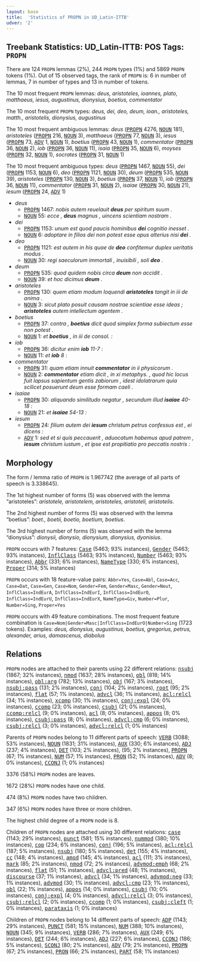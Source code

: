 ```yaml
---
layout: base
title:  'Statistics of PROPN in UD_Latin-ITTB'
udver: '2'
---
```


## Treebank Statistics: UD_Latin-ITTB: POS Tags: `PROPN`

There are 124 `PROPN` lemmas (2%), 244 `PROPN` types (1%) and 5869 `PROPN` tokens (1%).
Out of 15 observed tags, the rank of `PROPN` is: 6 in number of lemmas, 7 in number of types and 13 in number of tokens.

The 10 most frequent `PROPN` lemmas: <em>deus, aristoteles, ioannes, plato, matthaeus, iesus, augustinus, dionysius, boetius, commentator</em>

The 10 most frequent `PROPN` types:  <em>deus, dei, deo, deum, ioan., aristoteles, matth., aristotelis, dionysius, augustinus</em>

The 10 most frequent ambiguous lemmas: <em>deus</em> (<tt><a href="la_ittb-pos-PROPN.html">PROPN</a></tt> 4276, <tt><a href="la_ittb-pos-NOUN.html">NOUN</a></tt> 181), <em>aristoteles</em> (<tt><a href="la_ittb-pos-PROPN.html">PROPN</a></tt> 216, <tt><a href="la_ittb-pos-NOUN.html">NOUN</a></tt> 3), <em>matthaeus</em> (<tt><a href="la_ittb-pos-PROPN.html">PROPN</a></tt> 77, <tt><a href="la_ittb-pos-NOUN.html">NOUN</a></tt> 3), <em>iesus</em> (<tt><a href="la_ittb-pos-PROPN.html">PROPN</a></tt> 73, <tt><a href="la_ittb-pos-ADV.html">ADV</a></tt> 1, <tt><a href="la_ittb-pos-NOUN.html">NOUN</a></tt> 1), <em>boetius</em> (<tt><a href="la_ittb-pos-PROPN.html">PROPN</a></tt> 43, <tt><a href="la_ittb-pos-NOUN.html">NOUN</a></tt> 1), <em>commentator</em> (<tt><a href="la_ittb-pos-PROPN.html">PROPN</a></tt> 36, <tt><a href="la_ittb-pos-NOUN.html">NOUN</a></tt> 2), <em>iob</em> (<tt><a href="la_ittb-pos-PROPN.html">PROPN</a></tt> 36, <tt><a href="la_ittb-pos-NOUN.html">NOUN</a></tt> 11), <em>isaia</em> (<tt><a href="la_ittb-pos-PROPN.html">PROPN</a></tt> 35, <tt><a href="la_ittb-pos-NOUN.html">NOUN</a></tt> 6), <em>moyses</em> (<tt><a href="la_ittb-pos-PROPN.html">PROPN</a></tt> 32, <tt><a href="la_ittb-pos-NOUN.html">NOUN</a></tt> 1), <em>socrates</em> (<tt><a href="la_ittb-pos-PROPN.html">PROPN</a></tt> 31, <tt><a href="la_ittb-pos-NOUN.html">NOUN</a></tt> 1)

The 10 most frequent ambiguous types:  <em>deus</em> (<tt><a href="la_ittb-pos-PROPN.html">PROPN</a></tt> 1467, <tt><a href="la_ittb-pos-NOUN.html">NOUN</a></tt> 55), <em>dei</em> (<tt><a href="la_ittb-pos-PROPN.html">PROPN</a></tt> 1153, <tt><a href="la_ittb-pos-NOUN.html">NOUN</a></tt> 6), <em>deo</em> (<tt><a href="la_ittb-pos-PROPN.html">PROPN</a></tt> 1121, <tt><a href="la_ittb-pos-NOUN.html">NOUN</a></tt> 30), <em>deum</em> (<tt><a href="la_ittb-pos-PROPN.html">PROPN</a></tt> 535, <tt><a href="la_ittb-pos-NOUN.html">NOUN</a></tt> 39), <em>aristoteles</em> (<tt><a href="la_ittb-pos-PROPN.html">PROPN</a></tt> 130, <tt><a href="la_ittb-pos-NOUN.html">NOUN</a></tt> 3), <em>boetius</em> (<tt><a href="la_ittb-pos-PROPN.html">PROPN</a></tt> 37, <tt><a href="la_ittb-pos-NOUN.html">NOUN</a></tt> 1), <em>iob</em> (<tt><a href="la_ittb-pos-PROPN.html">PROPN</a></tt> 36, <tt><a href="la_ittb-pos-NOUN.html">NOUN</a></tt> 11), <em>commentator</em> (<tt><a href="la_ittb-pos-PROPN.html">PROPN</a></tt> 31, <tt><a href="la_ittb-pos-NOUN.html">NOUN</a></tt> 2), <em>isaiae</em> (<tt><a href="la_ittb-pos-PROPN.html">PROPN</a></tt> 30, <tt><a href="la_ittb-pos-NOUN.html">NOUN</a></tt> 21), <em>iesum</em> (<tt><a href="la_ittb-pos-PROPN.html">PROPN</a></tt> 24, <tt><a href="la_ittb-pos-ADV.html">ADV</a></tt> 1)


* <em>deus</em>
  * <tt><a href="la_ittb-pos-PROPN.html">PROPN</a></tt> 1467: <em>nobis autem reuelauit <b>deus</b> per spiritum suum .</em>
  * <tt><a href="la_ittb-pos-NOUN.html">NOUN</a></tt> 55: <em>ecce , <b>deus</b> magnus , uincens scientiam nostram .</em>
* <em>dei</em>
  * <tt><a href="la_ittb-pos-PROPN.html">PROPN</a></tt> 1153: <em>unum est quod paucis hominibus <b>dei</b> cognitio inesset .</em>
  * <tt><a href="la_ittb-pos-NOUN.html">NOUN</a></tt> 6: <em>adoptare in filios dei non potest esse opus alterius nisi <b>dei</b> .</em>
* <em>deo</em>
  * <tt><a href="la_ittb-pos-PROPN.html">PROPN</a></tt> 1121: <em>est autem in his quae de <b>deo</b> confitemur duplex ueritatis modus .</em>
  * <tt><a href="la_ittb-pos-NOUN.html">NOUN</a></tt> 30: <em>regi saeculorum immortali , inuisibili , soli <b>deo</b> .</em>
* <em>deum</em>
  * <tt><a href="la_ittb-pos-PROPN.html">PROPN</a></tt> 535: <em>quod quidem nobis circa <b>deum</b> non accidit .</em>
  * <tt><a href="la_ittb-pos-NOUN.html">NOUN</a></tt> 39: <em>et hoc dicimus <b>deum</b> .</em>
* <em>aristoteles</em>
  * <tt><a href="la_ittb-pos-PROPN.html">PROPN</a></tt> 130: <em>quem etiam modum loquendi <b>aristoteles</b> tangit in iii de anima .</em>
  * <tt><a href="la_ittb-pos-NOUN.html">NOUN</a></tt> 3: <em>sicut plato posuit causam nostrae scientiae esse ideas ; <b>aristoteles</b> autem intellectum agentem .</em>
* <em>boetius</em>
  * <tt><a href="la_ittb-pos-PROPN.html">PROPN</a></tt> 37: <em>contra , <b>boetius</b> dicit quod simplex forma subiectum esse non potest .</em>
  * <tt><a href="la_ittb-pos-NOUN.html">NOUN</a></tt> 1: <em>et <b>boetius</b> , in iii de consol. :</em>
* <em>iob</em>
  * <tt><a href="la_ittb-pos-PROPN.html">PROPN</a></tt> 36: <em>dicitur enim <b>iob</b> 11-7 :</em>
  * <tt><a href="la_ittb-pos-NOUN.html">NOUN</a></tt> 11: <em>et <b>iob</b> 8 :</em>
* <em>commentator</em>
  * <tt><a href="la_ittb-pos-PROPN.html">PROPN</a></tt> 31: <em>quam etiam innuit <b>commentator</b> in ii physicorum .</em>
  * <tt><a href="la_ittb-pos-NOUN.html">NOUN</a></tt> 2: <em><b>commentator</b> etiam dicit , in xi metaphys. , quod hic locus fuit lapsus sapientum gentis zabiorum , idest idolatrarum quia scilicet posuerunt deum esse formam caeli .</em>
* <em>isaiae</em>
  * <tt><a href="la_ittb-pos-PROPN.html">PROPN</a></tt> 30: <em>aliquando similitudo negatur , secundum illud <b>isaiae</b> 40-18 :</em>
  * <tt><a href="la_ittb-pos-NOUN.html">NOUN</a></tt> 21: <em>et <b>isaiae</b> 54-13 :</em>
* <em>iesum</em>
  * <tt><a href="la_ittb-pos-PROPN.html">PROPN</a></tt> 24: <em>filium autem dei <b>iesum</b> christum petrus confessus est , ei dicens :</em>
  * <tt><a href="la_ittb-pos-ADV.html">ADV</a></tt> 1: <em>sed et si quis peccauerit , aduocatum habemus apud patrem , <b>iesum</b> christum iustum , et ipse est propitiatio pro peccatis nostris :</em>

## Morphology

The form / lemma ratio of `PROPN` is 1.967742 (the average of all parts of speech is 3.338645).

The 1st highest number of forms (5) was observed with the lemma “aristoteles”: <em>aristotele, aristotelem, aristoteles, aristoteli, aristotelis</em>.

The 2nd highest number of forms (5) was observed with the lemma “boetius”: <em>boet., boetii, boetio, boetium, boetius</em>.

The 3rd highest number of forms (5) was observed with the lemma “dionysius”: <em>dionysii, dionysio, dionysium, dionysius, dyonisius</em>.

`PROPN` occurs with 7 features: <tt><a href="la_ittb-feat-Case.html">Case</a></tt> (5463; 93% instances), <tt><a href="la_ittb-feat-Gender.html">Gender</a></tt> (5463; 93% instances), <tt><a href="la_ittb-feat-InflClass.html">InflClass</a></tt> (5463; 93% instances), <tt><a href="la_ittb-feat-Number.html">Number</a></tt> (5463; 93% instances), <tt><a href="la_ittb-feat-Abbr.html">Abbr</a></tt> (331; 6% instances), <tt><a href="la_ittb-feat-NameType.html">NameType</a></tt> (330; 6% instances), <tt><a href="la_ittb-feat-Proper.html">Proper</a></tt> (314; 5% instances)

`PROPN` occurs with 18 feature-value pairs: `Abbr=Yes`, `Case=Abl`, `Case=Acc`, `Case=Dat`, `Case=Gen`, `Case=Nom`, `Gender=Fem`, `Gender=Masc`, `Gender=Neut`, `InflClass=IndEurA`, `InflClass=IndEurI`, `InflClass=IndEurO`, `InflClass=IndEurU`, `InflClass=IndEurX`, `NameType=Giv`, `Number=Plur`, `Number=Sing`, `Proper=Yes`

`PROPN` occurs with 49 feature combinations.
The most frequent feature combination is `Case=Nom|Gender=Masc|InflClass=IndEurO|Number=Sing` (1723 tokens).
Examples: <em>deus, dionysius, augustinus, boetius, gregorius, petrus, alexander, arius, damascenus, diabolus</em>


## Relations

`PROPN` nodes are attached to their parents using 22 different relations: <tt><a href="la_ittb-dep-nsubj.html">nsubj</a></tt> (1867; 32% instances), <tt><a href="la_ittb-dep-nmod.html">nmod</a></tt> (1637; 28% instances), <tt><a href="la_ittb-dep-obl.html">obl</a></tt> (818; 14% instances), <tt><a href="la_ittb-dep-obl-arg.html">obl:arg</a></tt> (782; 13% instances), <tt><a href="la_ittb-dep-obj.html">obj</a></tt> (167; 3% instances), <tt><a href="la_ittb-dep-nsubj-pass.html">nsubj:pass</a></tt> (131; 2% instances), <tt><a href="la_ittb-dep-conj.html">conj</a></tt> (104; 2% instances), <tt><a href="la_ittb-dep-root.html">root</a></tt> (95; 2% instances), <tt><a href="la_ittb-dep-flat.html">flat</a></tt> (57; 1% instances), <tt><a href="la_ittb-dep-advcl.html">advcl</a></tt> (36; 1% instances), <tt><a href="la_ittb-dep-acl-relcl.html">acl:relcl</a></tt> (34; 1% instances), <tt><a href="la_ittb-dep-xcomp.html">xcomp</a></tt> (30; 1% instances), <tt><a href="la_ittb-dep-conj-expl.html">conj:expl</a></tt> (24; 0% instances), <tt><a href="la_ittb-dep-ccomp.html">ccomp</a></tt> (23; 0% instances), <tt><a href="la_ittb-dep-csubj.html">csubj</a></tt> (21; 0% instances), <tt><a href="la_ittb-dep-ccomp-relcl.html">ccomp:relcl</a></tt> (9; 0% instances), <tt><a href="la_ittb-dep-acl.html">acl</a></tt> (8; 0% instances), <tt><a href="la_ittb-dep-appos.html">appos</a></tt> (8; 0% instances), <tt><a href="la_ittb-dep-csubj-pass.html">csubj:pass</a></tt> (8; 0% instances), <tt><a href="la_ittb-dep-advcl-cmp.html">advcl:cmp</a></tt> (6; 0% instances), <tt><a href="la_ittb-dep-csubj-relcl.html">csubj:relcl</a></tt> (3; 0% instances), <tt><a href="la_ittb-dep-advcl-relcl.html">advcl:relcl</a></tt> (1; 0% instances)

Parents of `PROPN` nodes belong to 11 different parts of speech: <tt><a href="la_ittb-pos-VERB.html">VERB</a></tt> (3088; 53% instances), <tt><a href="la_ittb-pos-NOUN.html">NOUN</a></tt> (1831; 31% instances), <tt><a href="la_ittb-pos-AUX.html">AUX</a></tt> (330; 6% instances), <tt><a href="la_ittb-pos-ADJ.html">ADJ</a></tt> (237; 4% instances), <tt><a href="la_ittb-pos-DET.html">DET</a></tt> (103; 2% instances),  (95; 2% instances), <tt><a href="la_ittb-pos-PROPN.html">PROPN</a></tt> (67; 1% instances), <tt><a href="la_ittb-pos-NUM.html">NUM</a></tt> (57; 1% instances), <tt><a href="la_ittb-pos-PRON.html">PRON</a></tt> (52; 1% instances), <tt><a href="la_ittb-pos-ADV.html">ADV</a></tt> (8; 0% instances), <tt><a href="la_ittb-pos-CCONJ.html">CCONJ</a></tt> (1; 0% instances)

3376 (58%) `PROPN` nodes are leaves.

1672 (28%) `PROPN` nodes have one child.

474 (8%) `PROPN` nodes have two children.

347 (6%) `PROPN` nodes have three or more children.

The highest child degree of a `PROPN` node is 8.

Children of `PROPN` nodes are attached using 30 different relations: <tt><a href="la_ittb-dep-case.html">case</a></tt> (1143; 29% instances), <tt><a href="la_ittb-dep-punct.html">punct</a></tt> (581; 15% instances), <tt><a href="la_ittb-dep-nummod.html">nummod</a></tt> (380; 10% instances), <tt><a href="la_ittb-dep-cop.html">cop</a></tt> (234; 6% instances), <tt><a href="la_ittb-dep-conj.html">conj</a></tt> (196; 5% instances), <tt><a href="la_ittb-dep-acl-relcl.html">acl:relcl</a></tt> (187; 5% instances), <tt><a href="la_ittb-dep-nsubj.html">nsubj</a></tt> (180; 5% instances), <tt><a href="la_ittb-dep-det.html">det</a></tt> (155; 4% instances), <tt><a href="la_ittb-dep-cc.html">cc</a></tt> (148; 4% instances), <tt><a href="la_ittb-dep-amod.html">amod</a></tt> (145; 4% instances), <tt><a href="la_ittb-dep-acl.html">acl</a></tt> (111; 3% instances), <tt><a href="la_ittb-dep-mark.html">mark</a></tt> (85; 2% instances), <tt><a href="la_ittb-dep-nmod.html">nmod</a></tt> (72; 2% instances), <tt><a href="la_ittb-dep-advmod-emph.html">advmod:emph</a></tt> (68; 2% instances), <tt><a href="la_ittb-dep-flat.html">flat</a></tt> (51; 1% instances), <tt><a href="la_ittb-dep-advcl-pred.html">advcl:pred</a></tt> (48; 1% instances), <tt><a href="la_ittb-dep-discourse.html">discourse</a></tt> (37; 1% instances), <tt><a href="la_ittb-dep-advcl.html">advcl</a></tt> (34; 1% instances), <tt><a href="la_ittb-dep-advmod-neg.html">advmod:neg</a></tt> (33; 1% instances), <tt><a href="la_ittb-dep-advmod.html">advmod</a></tt> (30; 1% instances), <tt><a href="la_ittb-dep-advcl-cmp.html">advcl:cmp</a></tt> (23; 1% instances), <tt><a href="la_ittb-dep-obl.html">obl</a></tt> (22; 1% instances), <tt><a href="la_ittb-dep-appos.html">appos</a></tt> (14; 0% instances), <tt><a href="la_ittb-dep-csubj.html">csubj</a></tt> (10; 0% instances), <tt><a href="la_ittb-dep-conj-expl.html">conj:expl</a></tt> (4; 0% instances), <tt><a href="la_ittb-dep-advcl-relcl.html">advcl:relcl</a></tt> (3; 0% instances), <tt><a href="la_ittb-dep-csubj-relcl.html">csubj:relcl</a></tt> (2; 0% instances), <tt><a href="la_ittb-dep-ccomp.html">ccomp</a></tt> (1; 0% instances), <tt><a href="la_ittb-dep-csubj-cleft.html">csubj:cleft</a></tt> (1; 0% instances), <tt><a href="la_ittb-dep-parataxis.html">parataxis</a></tt> (1; 0% instances)

Children of `PROPN` nodes belong to 14 different parts of speech: <tt><a href="la_ittb-pos-ADP.html">ADP</a></tt> (1143; 29% instances), <tt><a href="la_ittb-pos-PUNCT.html">PUNCT</a></tt> (581; 15% instances), <tt><a href="la_ittb-pos-NUM.html">NUM</a></tt> (388; 10% instances), <tt><a href="la_ittb-pos-NOUN.html">NOUN</a></tt> (345; 9% instances), <tt><a href="la_ittb-pos-VERB.html">VERB</a></tt> (286; 7% instances), <tt><a href="la_ittb-pos-AUX.html">AUX</a></tt> (249; 6% instances), <tt><a href="la_ittb-pos-DET.html">DET</a></tt> (244; 6% instances), <tt><a href="la_ittb-pos-ADJ.html">ADJ</a></tt> (227; 6% instances), <tt><a href="la_ittb-pos-CCONJ.html">CCONJ</a></tt> (186; 5% instances), <tt><a href="la_ittb-pos-SCONJ.html">SCONJ</a></tt> (80; 2% instances), <tt><a href="la_ittb-pos-ADV.html">ADV</a></tt> (79; 2% instances), <tt><a href="la_ittb-pos-PROPN.html">PROPN</a></tt> (67; 2% instances), <tt><a href="la_ittb-pos-PRON.html">PRON</a></tt> (66; 2% instances), <tt><a href="la_ittb-pos-PART.html">PART</a></tt> (58; 1% instances)


